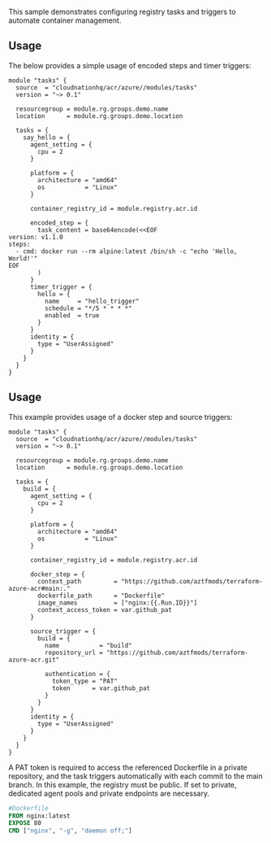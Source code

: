This sample demonstrates configuring registry tasks and triggers to automate container management.

## Usage

The below provides a simple usage of encoded steps and timer triggers:

```hcl
module "tasks" {
  source  = "cloudnationhq/acr/azure//modules/tasks"
  version = "~> 0.1"

  resourcegroup = module.rg.groups.demo.name
  location      = module.rg.groups.demo.location

  tasks = {
    say_hello = {
      agent_setting = {
        cpu = 2
      }

      platform = {
        architecture = "amd64"
        os           = "Linux"
      }

      container_registry_id = module.registry.acr.id

      encoded_step = {
        task_content = base64encode(<<EOF
version: v1.1.0
steps:
  - cmd: docker run --rm alpine:latest /bin/sh -c "echo 'Hello, World!'"
EOF
        )
      }
      timer_trigger = {
        hello = {
          name     = "hello_trigger"
          schedule = "*/5 * * * *"
          enabled  = true
        }
      }
      identity = {
        type = "UserAssigned"
      }
    }
  }
}
```

## Usage

This example provides usage of a docker step and source triggers:

```hcl
module "tasks" {
  source  = "cloudnationhq/acr/azure//modules/tasks"
  version = "~> 0.1"

  resourcegroup = module.rg.groups.demo.name
  location      = module.rg.groups.demo.location

  tasks = {
    build = {
      agent_setting = {
        cpu = 2
      }

      platform = {
        architecture = "amd64"
        os           = "Linux"
      }

      container_registry_id = module.registry.acr.id

      docker_step = {
        context_path         = "https://github.com/aztfmods/terraform-azure-acr#main:."
        dockerfile_path      = "Dockerfile"
        image_names          = ["nginx:{{.Run.ID}}"]
        context_access_token = var.github_pat
      }

      source_trigger = {
        build = {
          name           = "build"
          repository_url = "https://github.com/aztfmods/terraform-azure-acr.git"

          authentication = {
            token_type = "PAT"
            token      = var.github_pat
          }
        }
      }
      identity = {
        type = "UserAssigned"
      }
    }
  }
}
```

A PAT token is required to access the referenced Dockerfile in a private repository, and the task triggers automatically with each commit to the main branch.
In this example, the registry must be public. If set to private, dedicated agent pools and private endpoints are necessary.

```Dockerfile
#Dockerfile
FROM nginx:latest
EXPOSE 80
CMD ["nginx", "-g", "daemon off;"]
```
